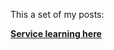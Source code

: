 This a set of my posts:

[**Service learning here**](https://github.com/nordiechcharfi/nordiechcharfi.github.io/blob/master/_posts/2018-05-18-A%20service-learning-trip-to-the-heart-of-Appalachia.md)